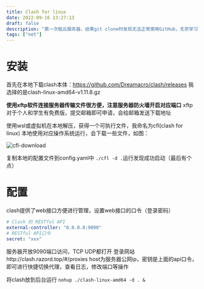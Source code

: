 ```yaml
---
title: Clash for linux
date: 2022-09-16 13:27:13
draft: false
description: "第一次租云服务器，结果git clone时发现无法正常使用GitHub，无奈学习了在服务器部署clash"
tags: ["net"]
---
```


# 安装

首先在本地下载clash本体：https://github.com/Dreamacro/clash/releases
我选择的是clash-linux-amd64-v1.11.8.gz

**使用xftp软件连接服务器传输文件很方便，注意服务器防火墙开启对应端口**
xftp对于个人和学生有免费版，提交邮箱即可申请，会给邮箱发送下载地址

使用wsl或虚拟机在本地解压，获得一个可执行文件，我命名为cfl(clash for linux)
本地使用对应操作系统运行，会下载一些文件，如图：

![cfl-download](https://tvax3.sinaimg.cn/large/007Z9xVHgy1h68dfppx4pj30lw03fab8.jpg)

复制本地的配置文件到config.yaml中
`./cfl -d .`运行发现成功启动（最后有个点）

# 配置
clash提供了web接口方便进行管理，设置web接口的口令（登录密码）
```yaml
# Clash 的 RESTful API
external-controller: "0.0.0.0:9090"
# RESTful API口令
secret: "xxx"
```
服务器开放9090端口访问，TCP UDP都打开
登录网站http://clash.razord.top/#/proxies host为服务器公网ip，密钥是上面的api口令，即可进行快捷切换代理，查看日志，修改端口等操作

将clash放到后台运行
`nohup ./clash-linux-amd64 -d . &`
